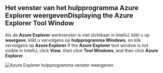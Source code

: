 ## <a name="displaying-the-azure-explorer-tool-window"></a><span data-ttu-id="bd9a5-101">Het venster van het hulpprogramma Azure Explorer weergeven</span><span class="sxs-lookup"><span data-stu-id="bd9a5-101">Displaying the Azure Explorer Tool Window</span></span>

<span data-ttu-id="bd9a5-102">Als de **Azure Explorer** werkvenster is niet zichtbaar in IntelliJ, klikt u op **weergave**, klikt u vervolgens op **hulpprogramma Windows**, en klik vervolgens op **Azure Explorer**.</span><span class="sxs-lookup"><span data-stu-id="bd9a5-102">If the **Azure Explorer** tool window is not visible in IntelliJ, click **View**, then click **Tool Windows**, and then click **Azure Explorer**.</span></span>

![Azure Explorer hulpprogramma venster weergeven](./media/azure-toolkit-for-intellij-show-azure-explorer/show-az-exp-01.png)

